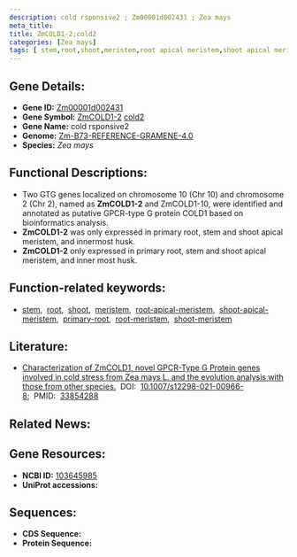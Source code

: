 ```yaml
---
description: cold rsponsive2 ; Zm00001d002431 ; Zea mays
meta_title:
title: ZmCOLD1-2;cold2
categories: [Zea mays]
tags: [ stem,root,shoot,meristem,root apical meristem,shoot apical meristem,primary root,root meristem,shoot meristem ]
---
```


## Gene Details:
- **Gene ID:**	[Zm00001d002431](https://www.maizegdb.org/gene_center/gene/Zm00001d002431)
- **Gene Symbol:** <u>ZmCOLD1-2</u>&nbsp;<u>cold2</u>
- **Gene Name:** cold rsponsive2
- **Genome:** [Zm-B73-REFERENCE-GRAMENE-4.0](https://www.maizegdb.org/genome/assembly/Zm-B73-REFERENCE-GRAMENE-4.0)
- **Species:** *Zea mays*

## Functional Descriptions:
   - Two GTG genes localized on chromosome 10 (Chr 10) and chromosome 2 (Chr 2), named as **ZmCOLD1-2** and ZmCOLD1-10, were identified and annotated as putative GPCR-type G protein COLD1 based on bioinformatics analysis.
   - **ZmCOLD1-2** was only expressed in primary root, stem and shoot apical meristem, and innermost husk.
   - **ZmCOLD1-2** only expressed in primary root, stem and shoot apical meristem, and inner most husk.

## Function-related keywords:
- [stem](/tags/stem/),&nbsp;&nbsp;[root](/tags/root/),&nbsp;&nbsp;[shoot](/tags/shoot/),&nbsp;&nbsp;[meristem](/tags/meristem/),&nbsp;&nbsp;[root-apical-meristem](/tags/root-apical-meristem/),&nbsp;&nbsp;[shoot-apical-meristem](/tags/shoot-apical-meristem/),&nbsp;&nbsp;[primary-root](/tags/primary-root/),&nbsp;&nbsp;[root-meristem](/tags/root-meristem/),&nbsp;&nbsp;[shoot-meristem](/tags/shoot-meristem/)

## Literature:
   - [Characterization of ZmCOLD1, novel GPCR-Type G Protein genes involved in cold stress from Zea mays L. and the evolution analysis with those from other species.]( https://www.ncbi.nlm.nih.gov/pmc/articles/PMC7981359/)&nbsp;&nbsp;DOI:&nbsp;&nbsp;[10.1007/s12298-021-00966-8](https://www.ncbi.nlm.nih.gov/pmc/articles/PMC7981359/);&nbsp;&nbsp;PMID:&nbsp;&nbsp;[33854288](https://pubmed.ncbi.nlm.nih.gov/33854288/)

## Related News:

## Gene Resources:
- **NCBI ID:**  [103645985](https://www.ncbi.nlm.nih.gov/gene/?term=103645985)
- **UniProt accessions:** [](https://www.uniprot.org/uniprotkb//entry)



## Sequences:
- **CDS Sequence:**
- **Protein Sequence:**
